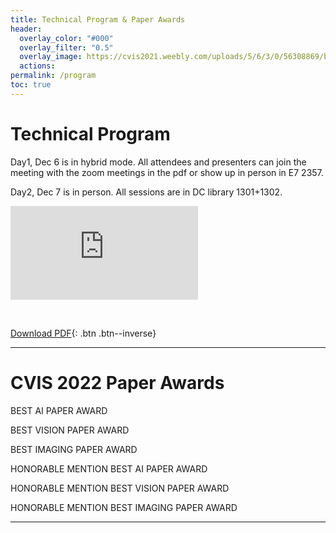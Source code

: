 ```yaml
---
title: Technical Program & Paper Awards
header:
  overlay_color: "#000"
  overlay_filter: "0.5"
  overlay_image: https://cvis2021.weebly.com/uploads/5/6/3/0/56308869/background-images/236520036.jpg
  actions:
permalink: /program
toc: true
---
```


# Technical Program

Day1, Dec 6 is in hybrid mode.
All attendees and presenters can join the meeting with the zoom meetings in the pdf or show up in person in E7 2357. 

Day2, Dec 7 is in person. All sessions are in DC library 1301+1302.

<embed src="https://drive.google.com/viewerng/
viewer?embedded=true&url=https://cvis2022.github.io/assets/Schedule-cvis2022.pdf"> 

<br>

[Download PDF](assets/Schedule-cvis2022.pdf){: .btn .btn--inverse}

---

# CVIS 2022 Paper Awards

BEST AI PAPER AWARD



BEST VISION PAPER AWARD



BEST IMAGING PAPER AWARD



HONORABLE MENTION BEST AI PAPER AWARD



HONORABLE MENTION BEST VISION PAPER AWARD



HONORABLE MENTION BEST IMAGING PAPER AWARD

----
